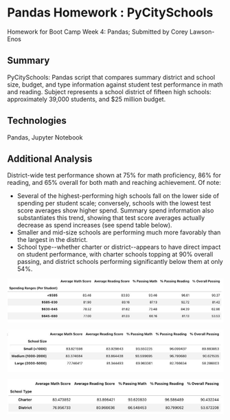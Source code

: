 # Pandas Homework : PyCitySchools

Homework for Boot Camp Week 4: Pandas; Submitted by Corey Lawson-Enos

## Summary
PyCitySchools: Pandas script that compares summary district and school size, budget, and type information against student test performance in math and reading. Subject represents a school district of fifteen high schools: approximately 39,000 students, and $25 million budget. 

## Technologies
Pandas, Jupyter Notebook

## Additional Analysis
District-wide test performance shown at 75% for math proficiency, 86% for reading, and 65% overall for both math and reaching achievement. Of note:
* Several of the highest-performing high schools fall on the lower side of spending per student scale; conversely, schools with the lowest test score averages show higher spend. Summary spend information also substantiates this trend, showing that test score averages actually decrease as spend increases (see spend table below).
* Smaller and mid-size schools are performing much more favorably than the largest in the district.
* School type--whether charter or district--appears to have direct impact on student performance, with charter schools topping at 90% overall passing, and district schools performing significantly below them at only 54%.

![alt text](https://github.com/clawson13/pandas-challenge/blob/main/PyCitySchools/images/scores_by_spend.jpg?raw=true)

![alt text](https://github.com/clawson13/pandas-challenge/blob/main/PyCitySchools/images/scores_by_size.jpg?raw=true)

![alt text](https://github.com/clawson13/pandas-challenge/blob/main/PyCitySchools/images/scores_by_type.jpg?raw=true)
